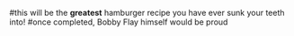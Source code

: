 #this will be the **greatest** hamburger recipe you have ever sunk your teeth into! 
#once completed, Bobby Flay himself would be proud